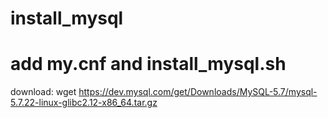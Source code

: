 # install_mysql
# add my.cnf and install_mysql.sh

download:
wget https://dev.mysql.com/get/Downloads/MySQL-5.7/mysql-5.7.22-linux-glibc2.12-x86_64.tar.gz
